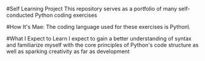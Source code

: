 #Self Learning Project
This repository serves as a portfolio of many self-conducted Python coding exercises

#How It's Mae:
The coding language used for these exercises is Python\

#What I Expect to Learn
I expect to gain a better understanding of syntax and familiarize myself with the core principles of Python's code structure as well as sparking creativity as far as development
